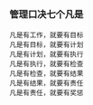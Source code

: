 ### 管理口决七个凡是
```
凡是有工作，就要有目标
凡是有目标，就要有计划
凡是有计划，就要有执行
凡是有执行，就要有检查
凡是有检查，就要有结果
凡是有结果，就要有责任
凡是有责任，就要有奖惩
```